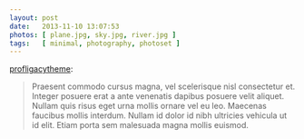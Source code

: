 ```yaml
---
layout: post
date:   2013-11-10 13:07:53
photos: [ plane.jpg, sky.jpg, river.jpg ]
tags:   [ minimal, photography, photoset ]
---
```


[profligacytheme]():

> Praesent commodo cursus magna, vel scelerisque nisl consectetur et. Integer posuere erat a ante venenatis dapibus posuere velit aliquet. Nullam quis risus eget urna mollis ornare vel eu leo. Maecenas faucibus mollis interdum. Nullam id dolor id nibh ultricies vehicula ut id elit. Etiam porta sem malesuada magna mollis euismod.